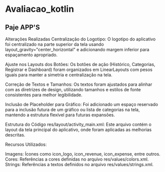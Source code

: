# Avaliacao_kotlin


## Paje APP'S





Alterações Realizadas
Centralização do Logotipo: O logotipo do aplicativo foi centralizado na parte superior da tela usando layout_gravity="center_horizontal" e adicionando margem inferior para espaçamento apropriado.

Ajuste nos Layouts dos Botões: Os botões de ação (Histórico, Categorias, Registrar e Dashboard) foram organizados em LinearLayouts com pesos iguais para manter a simetria e centralização na tela.

Correção de Textos e Tamanhos: Os textos foram ajustados para alinhar com as diretrizes de design, utilizando tamanhos e estilos de fonte consistentes para melhor legibilidade.

Inclusão de Placeholder para Gráfico: Foi adicionado um espaço reservado para a inclusão futura de um gráfico ou lista de categorias na tela, mantendo a estrutura flexível para futuras expansões.

Estrutura do Código
res/layout/activity_main.xml: Este arquivo contém o layout da tela principal do aplicativo, onde foram aplicadas as melhorias descritas.

Recursos Utilizados:

Imagens: Ícones como icon_logo, icon_revenue, icon_expense, entre outros.
Cores: Referências a cores definidas no arquivo res/values/colors.xml.
Strings: Referências a textos definidos no arquivo res/values/strings.xml.
